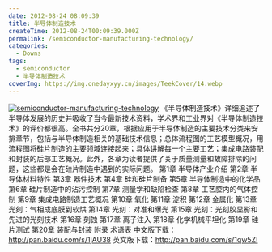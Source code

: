 ```yaml
---
date: 2012-08-24 08:09:39
title: 半导体制造技术
createTime: 2012-08-24T00:09:39.000Z
permalink: /semiconductor-manufacturing-technology/
categories:
  - Downs
tags:
  - semiconductor
  - 半导体制造技术
coverImg: https://img.onedayxyy.cn/images/TeekCover/14.webp
---
```


[![semiconductor-manufacturing-technology](/public/8a7f096d8a26_D5/semiconductormanufacturingtechnology.jpg)](/public/8a7f096d8a26_D5/semiconductormanufacturingtechnology.jpg) 《半导体制造技术》详细追述了半导体发展的历史并吸收了当今最新技术资料，学术界和工业界对《半导体制造技术》的评价都很高。全书共分20章，根据应用于半导体制造的主要技术分类来安排章节，包括与半导体制造相关的基础技术信息；总体流程图的工艺模型概况，用流程图将硅片制造的主要领域连接起来；具体讲解每一个主要工艺；集成电路装配和封装的后部工艺概况。此外，各章为读者提供了关于质量测量和故障排除的问题，这些都是会在硅片制造中遇到的实际问题。 第1章 半导体产业介绍 第2章 半导体材料特性 第3章 器件技术 第4章 硅和硅片制备 第5章 半导体制造中的化学品 第6章 硅片制造中的沾污控制 第7章 测量学和缺陷检查 第8章 工艺腔内的气体控制 第9章 集成电路制造工艺概况 第10章 氧化 第11章 淀积 第12章 金属化 第13章 光刻：气相成底膜到软烘 第14章 光刻：对准和曝光 第15章 光刻：光刻胶显影和先进的光刻技术 第16章 刻蚀 第17章 离子注入 第18章 化学机械平坦化 第19章 硅片测试 第20章 装配与封装 附录 术语表 中文版下载：<http://pan.baidu.com/s/1jAU38> 英文版下载：<http://pan.baidu.com/s/1qw5ZI>
